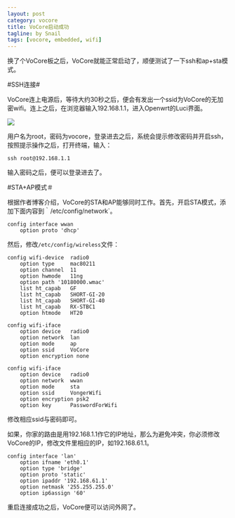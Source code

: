 ```yaml
---
layout: post
category: vocore
title: VoCore启动成功
tagline: by Snail
tags: [vocore, embedded, wifi]
---
```

换了个VoCore板之后，VoCore就能正常启动了，顺便测试了一下ssh和ap+sta模式。

<!--more-->

#SSH连接#

VoCore连上电源后，等待大约30秒之后，便会有发出一个ssid为VoCore的无加密wifi。连上之后，在浏览器输入192.168.1.1，进入Openwrt的Luci界面。

![](http://simpleyyt.qiniudn.com/2014-08-06%2010:17:23%E7%9A%84%E5%B1%8F%E5%B9%95%E6%88%AA%E5%9B%BE.png)

用户名为root，密码为vocore，登录进去之后，系统会提示修改密码并开启ssh，按照提示操作之后，打开终端，输入：

    ssh root@192.168.1.1
    
输入密码之后，便可以登录进去了。

#STA+AP模式＃

根据作者博客介绍，VoCore的STA和AP能够同时工作。首先，开启STA模式，添加下面内容到｀/etc/config/network`。

    config interface wwan
        option proto 'dhcp'
	
然后，修改`/etc/config/wireless`文件：

    config wifi-device  radio0
    	option type     mac80211
    	option channel  11
    	option hwmode	11ng
    	option path	'10180000.wmac'
    	list ht_capab	GF
    	list ht_capab	SHORT-GI-20
    	list ht_capab	SHORT-GI-40
    	list ht_capab	RX-STBC1
    	option htmode	HT20
    
    config wifi-iface
        option device   radio0
    	option network  lan
    	option mode     ap
    	option ssid     VoCore
    	option encryption none
    
    config wifi-iface
    	option device   radio0
    	option network  wwan
    	option mode     sta
	    option ssid     VongerWifi
    	option encryption psk2
    	option key      PasswordForWifi

修改相应ssid与密码即可。

如果，你家的路由是用192.168.1.1作它的IP地址，那么为避免冲突，你必须修改VoCore的IP，修改文件里相应的IP，如192.168.61.1。

    config interface 'lan'
    	option ifname 'eth0.1'
    	option type 'bridge'
    	option proto 'static'
    	option ipaddr '192.168.61.1'
    	option netmask '255.255.255.0'
    	option ip6assign '60'
    	
重启连接成功之后，VoCore便可以访问外网了。